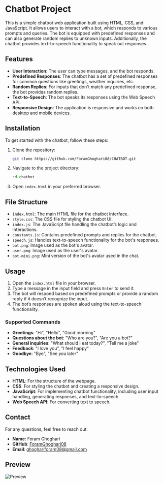 # Chatbot Project

This is a simple chatbot web application built using HTML, CSS, and JavaScript. It allows users to interact with a bot, which responds to various prompts and queries. The bot is equipped with predefined responses and can also generate random replies to unknown inputs. Additionally, the chatbot provides text-to-speech functionality to speak out responses.

## Features

- **User Interaction**: The user can type messages, and the bot responds.
- **Predefined Responses**: The chatbot has a set of predefined responses for common questions like greetings, weather inquiries, etc.
- **Random Replies**: For inputs that don't match any predefined response, the bot provides random replies.
- **Text-to-Speech**: The bot speaks its responses using the Web Speech API.
- **Responsive Design**: The application is responsive and works on both desktop and mobile devices.

## Installation

To get started with the chatbot, follow these steps:

1. Clone the repository:
    ```bash
    git clone https://github.com/ForamGhoghari08/CHATBOT.git
    ```

2. Navigate to the project directory:
    ```bash
    cd chatbot
    ```

3. Open `index.html` in your preferred browser.

## File Structure

- `index.html`: The main HTML file for the chatbot interface.
- `style.css`: The CSS file for styling the chatbot UI.
- `index.js`: The JavaScript file handling the chatbot’s logic and interactions.
- `constants.js`: Contains predefined prompts and replies for the chatbot.
- `speech.js`: Handles text-to-speech functionality for the bot's responses.
- `bot.png`: Image used as the bot's avatar.
- `user.png`: Image used as the user's avatar.
- `bot-mini.png`: Mini version of the bot's avatar used in the chat.

## Usage

1. Open the `index.html` file in your browser.
2. Type a message in the input field and press `Enter` to send it.
3. The bot will respond based on predefined prompts or provide a random reply if it doesn’t recognize the input.
4. The bot’s responses are spoken aloud using the text-to-speech functionality.

### Supported Commands

- **Greetings**: "Hi", "Hello", "Good morning"
- **Questions about the bot**: "Who are you?", "Are you a bot?"
- **General inquiries**: "What should I eat today?", "Tell me a joke"
- **Feedback**: "I love you", "I feel happy"
- **Goodbye**: "Bye", "See you later"

## Technologies Used

- **HTML**: For the structure of the webpage.
- **CSS**: For styling the chatbot and creating a responsive design.
- **JavaScript**: For implementing chatbot functionality, including user input handling, generating responses, and text-to-speech.
- **Web Speech API**: For converting text to speech.

## Contact

For any questions, feel free to reach out:

- **Name**: Foram Ghoghari
- **GitHub**: [ForamGhoghari08](https://github.com/ForamGhoghari08)
- **Email**: ghoghariforam08@gmail.com


## Preview 
![Preview](https://github.com/ForamGhoghari08/Chatbot/assets/144684279/11d410b7-a70b-4c09-abd8-7e046274ece0)
